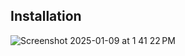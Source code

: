 ## Installation


![Screenshot 2025-01-09 at 1 41 22 PM](https://github.com/user-attachments/assets/b40fe91a-e926-4d3a-8652-7b189dd5ac27)

